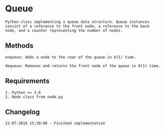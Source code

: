 # Queue
    Python class implementing a queue data structure. Queue instances consist of a reference to the front node, a reference to the back node, and a counter representing the number of nodes.

## Methods
    enqueue: Adds a node to the rear of the queue in O(1) time.

    dequeue: Removes and returns the front node of the queue in O(1) time.

## Requirements
    1. Python >= 3.6
    2. Node class from node.py

## Changelog
    12-07-2018 15:30:00 - Finished implementation
